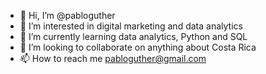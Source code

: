 - 👋 Hi, I’m @pabloguther
- 👀 I’m interested in digital marketing and data analytics
- 🌱 I’m currently learning data analytics, Python and SQL
- 💞️ I’m looking to collaborate on anything about Costa Rica
- 📫 How to reach me pabloguther@gmail.com

<!---
pabloguther/pabloguther is a ✨ special ✨ repository because its `README.md` (this file) appears on your GitHub profile.
You can click the Preview link to take a look at your changes.
--->
